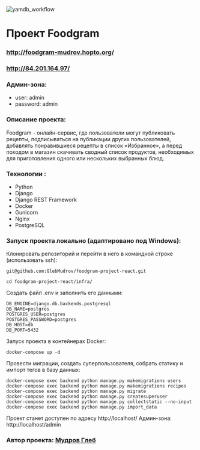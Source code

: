 ![yamdb_workflow](https://github.com/GlebMudrov/foodgram-project-react/actions/workflows/foodgram_main.yml/badge.svg)
# Проект Foodgram

### http://foodgram-mudrov.hopto.org/
### http://84.201.164.97/

### Админ-зона:
- user: admin
- password: admin

### Описание проекта:
Foodgram - онлайн-сервис, где пользователи могут публиковать рецепты, подписываться на публикации других пользователей, добавлять понравившиеся рецепты в список «Избранное», а перед походом в магазин скачивать сводный список продуктов, необходимых для приготовления одного или нескольких выбранных блюд.

### Технологии :
- Python
- Django 
- Django REST Framework
- Docker
- Gunicorn
- Nginx
- PostgreSQL

### Запуск проекта локально (адаптировано под Windows):
Клонировать репозиторий и перейти в него в командной строке (использовать ssh):
```
git@github.com:GlebMudrov/foodgram-project-react.git
```
```
cd foodgram-project-react/infra/
```
Создать файл .env и заполнить его данными:
```
DB_ENGINE=django.db.backends.postgresql
DB_NAME=postgres
POSTGRES_USER=postgres
POSTGRES_PASSWORD=postgres
DB_HOST=db
DB_PORT=5432
```
Запуск проекта в контейнерах Docker:
```
docker-compose up -d
```
Провести миграции, создать суперпользователя, собрать статику и импорт тегов в базу данных:
```
docker-compose exec backend python manage.py makemigrations users
docker-compose exec backend python manage.py makemigrations recipes
docker-compose exec backend python manage.py migrate
docker-compose exec backend python manage.py createsuperuser
docker-compose exec backend python manage.py collectstatic --no-input
docker-compose exec backend python manage.py import_data
```
Проект станет доступен по адресу http://localhost/
Админ-зона: http://localhost/admin

### Автор проекта:  <a href= "https://github.com/GlebMudrov">__Мудров Глеб__<a/>